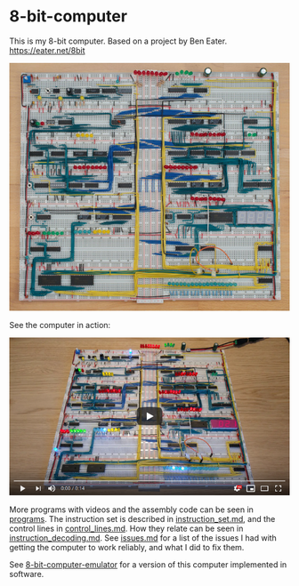 # 8-bit-computer

This is my 8-bit computer. Based on a project by Ben Eater. https://eater.net/8bit

[![Image of computer](resources/8-bit-computer-600w.jpg)](resources/8-bit-computer.jpg)

See the computer in action:

[![YouTube video of computer](resources/yt-fibonacci-thumb.png)](https://www.youtube.com/watch?v=DTxpwynaN34 "Click to play")

More programs with videos and the assembly code can be seen in [programs](programs). The instruction set is described in [instruction_set.md](instruction_set.md), and the control lines in [control_lines.md](control_lines.md). How they relate can be seen in [instruction_decoding.md](instruction_decoding.md). See [issues.md](issues.md) for a list of the issues I had with getting the computer to work reliably, and what I did to fix them.

See [8-bit-computer-emulator](https://github.com/blurpy/8-bit-computer-emulator) for a version of this computer implemented in software.
